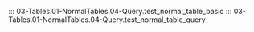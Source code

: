 ::: 03-Tables.01-NormalTables.04-Query.test_normal_table_basic
::: 03-Tables.01-NormalTables.04-Query.test_normal_table_query
